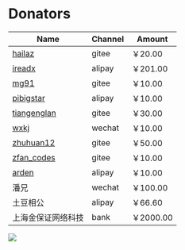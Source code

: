 # Donators


| Name | Channel | Amount
|---|---|---
|[hailaz](https://gitee.com/hailaz)|gitee|￥20.00
|[ireadx](https://github.com/ireadx)|alipay|￥201.00
|[mg91](https://gitee.com/mg91)|gitee|￥10.00
|[pibigstar](https://github.com/pibigstar)|alipay|￥10.00
|[tiangenglan](https://gitee.com/tiangenglan)|gitee|￥30.00
|[wxkj](https://gitee.com/wxkj)|wechat|￥10.00
|[zhuhuan12](https://gitee.com/zhuhuan12)|gitee|￥50.00
|[zfan_codes](https://gitee.com/zfan_codes)|gitee|￥10.00
|[arden](https://github.com/arden)|alipay|￥10.00
|潘兄|wechat|￥100.00
|土豆相公|alipay|￥66.60
|上海金保证网络科技|bank|￥2000.00



<img src="https://goframe.org/images/donate.png"/>
